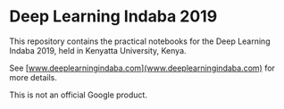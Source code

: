 # Deep Learning Indaba 2019
  
This repository contains the practical notebooks for the Deep Learning Indaba
2019, held in Kenyatta University, Kenya.

See [www.deeplearningindaba.com](www.deeplearningindaba.com) for more details.

This is not an official Google product.
